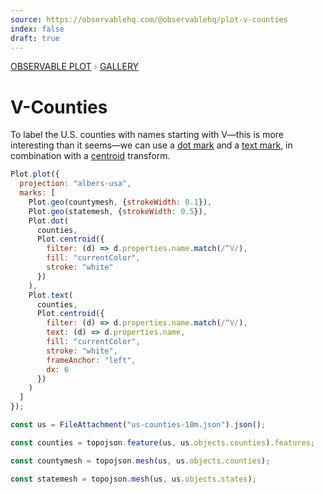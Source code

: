 ```yaml
---
source: https://observablehq.com/@observablehq/plot-v-counties
index: false
draft: true
---
```


<div style="color: grey; font: 13px/25.5px var(--sans-serif); text-transform: uppercase;"><h1 style="display: none;">Plot: V-Counties</h1><a href="/plot">Observable Plot</a> › <a href="/@observablehq/plot-gallery">Gallery</a></div>

# V-Counties

To label the U.S. counties with names starting with V—this is more interesting than it seems—we can use a [dot mark](https://observablehq.com/plot/marks/dot) and a [text mark](https://observablehq.com/plot/marks/text), in combination with a [centroid](https://observablehq.com/plot/transforms/centroid) transform.

```js echo
Plot.plot({
  projection: "albers-usa",
  marks: [
    Plot.geo(countymesh, {strokeWidth: 0.1}),
    Plot.geo(statemesh, {strokeWidth: 0.5}),
    Plot.dot(
      counties,
      Plot.centroid({
        filter: (d) => d.properties.name.match(/^V/),
        fill: "currentColor",
        stroke: "white"
      })
    ),
    Plot.text(
      counties,
      Plot.centroid({
        filter: (d) => d.properties.name.match(/^V/),
        text: (d) => d.properties.name,
        fill: "currentColor",
        stroke: "white",
        frameAnchor: "left",
        dx: 6
      })
    )
  ]
});
```

```js echo
const us = FileAttachment("us-counties-10m.json").json();
```

```js echo
const counties = topojson.feature(us, us.objects.counties).features;
```

```js echo
const countymesh = topojson.mesh(us, us.objects.counties);
```

```js echo
const statemesh = topojson.mesh(us, us.objects.states);
```
